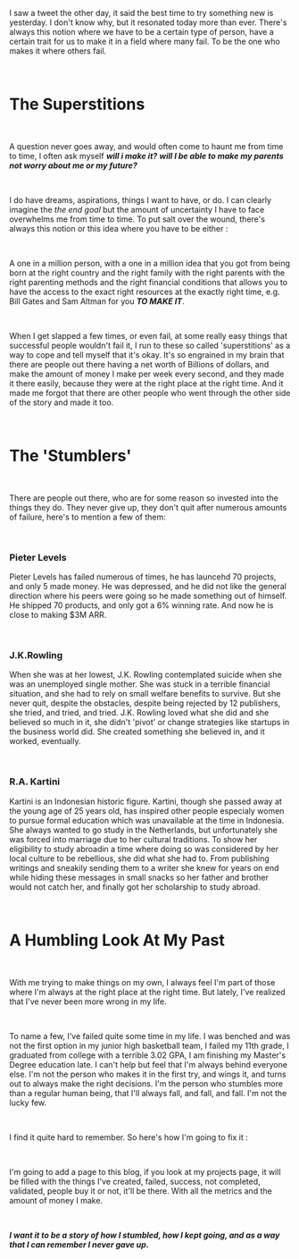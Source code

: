 I saw a tweet the other day, it said the best time to try something new is yesterday. I don't know why, but it resonated today more than ever. There's always this notion where we have to be a certain type of person, have a certain trait for us to make it in a field where many fail. To be the one who makes it where others fail.

<br>


<h1 class="text-3xl font-bold">
The Superstitions
</h1>

<br>

A question never goes away, and would often come to haunt me from time to time, I often ask myself ___will i make it?___ ___will I be able to make my parents not worry about me or my future?___

<br>

I do have dreams, aspirations, things I want to have, or do. I can clearly imagine the _the end goal_ but the amount of uncertainty I have to face overwhelms me from time to time. To put salt over the wound, there's always this notion or this idea where you have to be either :

<br>

A one in a million person, with a one in a million idea that you got from being born at the right country and the right family with the right parents with the right parenting methods and the right financial conditions that allows you to have the access to the exact right resources at the exactly right time, e.g. Bill Gates and Sam Altman for you ___TO MAKE IT___.

<br>

When I get slapped a few times, or even fail, at some really easy things that successful people wouldn't fail it, I run to these so called 'superstitions' as a way to cope and tell myself that it's okay. It's so engrained in my brain that there are people out there having a net worth of Billions of dollars, and make the amount of money I make per week every second, and they made it there easily, because they were at the right place at the right time. And it made me forgot that there are other people who went through the other side of the story and made it too.

<br>

<h1 class="text-3xl font-bold">
The 'Stumblers'
</h1>

<br>

There are people out there, who are for some reason so invested into the things they do. They never give up, they don't quit after numerous amounts of failure, here's to mention a few of them:

<br>

<h3 class="text-xl font-bold">Pieter Levels</h3>

Pieter Levels has failed numerous of times, he has launcehd 70 projects, and only 5 made money. He was depressed, and he did not like the general direction where his peers were going so he made something out of himself. He shipped 70 products, and only got a 6% winning rate. And now he is close to making $3M ARR.

<br>

<h3 class="text-xl font-bold">J.K.Rowling</h3>

When she was at her lowest, J.K. Rowling contemplated suicide when she was an unemployed single mother. She was stuck in a terrible financial situation, and she had to rely on small welfare benefits to survive. But she never quit, despite the obstacles, despite being rejected by 12 publishers, she tried, and tried, and tried. J.K. Rowling loved what she did and she believed so much in it, she didn't 'pivot' or change strategies like startups in the business world did. She created something she believed in, and it worked, eventually.

<br>

<h3 class="text-xl font-bold">R.A. Kartini</h3>

Kartini is an Indonesian historic figure. Kartini, though she passed away at the young age of 25 years old, has inspired other people especialy women to pursue formal education which was unavailable at the time in Indonesia. She always wanted to go study in the Netherlands, but unfortunately she was forced into marriage due to her cultural traditions. To show her eligibility to study abroadin a time where doing so was considered by her local culture to be rebellious, she did what she had to. From publishing writings and sneakily sending them to a writer she knew for years on end while hiding these messages in small snacks so her father and brother would not catch her, and finally got her scholarship to study abroad.

<br>

<h1 class="text-3xl font-bold">
A Humbling Look At My Past
</h1>

<br>

With me trying to make things on my own, I always feel I'm part of those where I'm always at the right place at the right time. But lately, I've realized that I've never been more wrong in my life.

<br>

To name a few, I've failed quite some time in my life. I was benched and was not the first option in my junior high basketball team, I failed my 11th grade, I graduated from college with a terrible 3.02 GPA, I am finishing my Master's Degree education late. I can't help but feel that I'm always behind everyone else. I'm not the person who makes it in the first try, and wings it, and turns out to always make the right decisions. I'm the person who stumbles more than a regular human being, that I'll always fall, and fall, and fall. I'm not the lucky few.

<br>

I find it quite hard to remember. So here's how I'm going to fix it :

<br>

I'm going to add a page to this blog, if you look at my projects page, it will be filled with the things I've created, failed, success, not completed, validated, people buy it or not, it'll be there. With all the metrics and the amount of money I make.

<br>

___I want it to be a story of how I stumbled, how I kept going, and as a way that I can remember I never gave up.___
